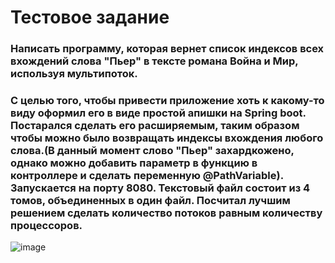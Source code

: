 # Тестовое задание

### Написать программу, которая вернет список индексов всех вхождений слова "Пьер" в тексте романа Война и Мир, используя мультипоток.

### С целью того, чтобы привести приложение хоть к какому-то виду оформил его в виде простой апишки на Spring boot. Постарался сделать его расширяемым, таким образом чтобы можно было возвращать индексы вхождения любого слова.(В данный момент слово "Пьер" захардкожено, однако можно добавить параметр в функцию в контроллере и сделать переменную @PathVariable). Запускается на порту 8080. Текстовый файл состоит из 4 томов, объединенных в один файл. Посчитал лучшим решением сделать количество потоков равным количеству процессоров. 
![image](https://github.com/Enorezero/multithreading-test-task/assets/98647618/8a93ca23-604d-4112-85f8-bff276793296)
